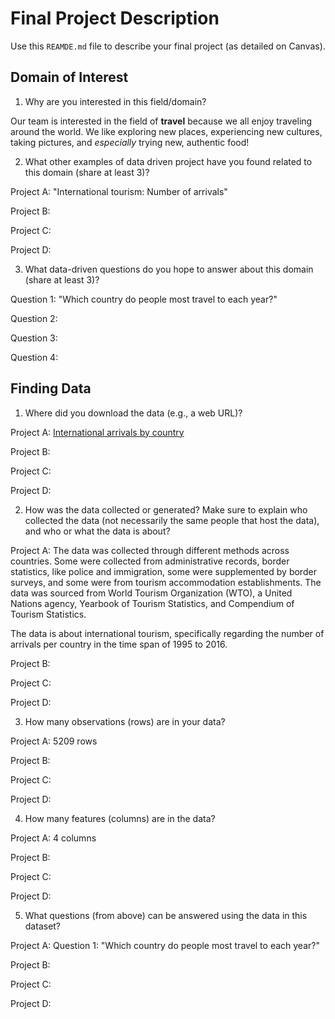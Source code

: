 # Final Project Description
Use this `REAMDE.md` file to describe your final project (as detailed on Canvas).

## Domain of Interest
1.  Why are you interested in this field/domain?

Our team is interested in the field of **travel** because we all enjoy traveling around the world. We like exploring new places, experiencing new cultures, taking pictures, and *especially* trying new, authentic food!

2.  What other examples of data driven project have you found related to this domain (share at least 3)?

Project A:  "International tourism: Number of arrivals"

Project B:  

Project C:  

Project D:

3. What data-driven questions do you hope to answer about this domain (share at least 3)?

Question 1: "Which country do people most travel to each year?"

Question 2:

Question 3:

Question 4:

## Finding Data
1. Where did you download the data (e.g., a web URL)?

Project A:  [International arrivals by country](https://ourworldindata.org/grapher/international-tourism-number-of-arrivals)

Project B:  

Project C:  

Project D:

2. How was the data collected or generated? Make sure to explain who collected the data (not necessarily the same people that host the data), and who or what the data is about?

Project A:  The data was collected through different methods across countries. Some were collected from administrative records, border statistics, like police and immigration, some were supplemented by border surveys, and some were from tourism accommodation establishments. The data was sourced from World Tourism Organization (WTO), a United Nations agency, Yearbook of Tourism Statistics, and Compendium of Tourism Statistics.

The data is about international tourism, specifically regarding the number of arrivals per country in the time span of 1995 to 2016.

Project B:  

Project C:  

Project D:

3. How many observations (rows) are in your data?

Project A:  5209 rows

Project B:  

Project C:  

Project D:

4. How many features (columns) are in the data?

Project A:  4 columns

Project B:  

Project C:  

Project D:

5. What questions (from above) can be answered using the data in this dataset?

Project A: Question 1: "Which country do people most travel to each year?"

Project B:  

Project C:  

Project D:

